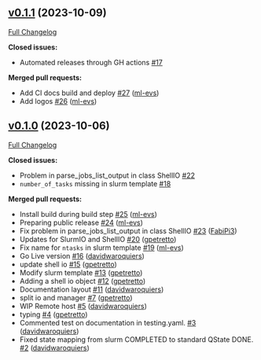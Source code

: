 ## [v0.1.1](https://github.com/Matgenix/qtoolkit/tree/v0.1.1) (2023-10-09)

[Full Changelog](https://github.com/Matgenix/qtoolkit/compare/v0.1.0...v0.1.1)

**Closed issues:**

- Automated releases through GH actions [\#17](https://github.com/Matgenix/qtoolkit/issues/17)

**Merged pull requests:**

- Add CI docs build and deploy [\#27](https://github.com/Matgenix/qtoolkit/pull/27) ([ml-evs](https://github.com/ml-evs))
- Add logos [\#26](https://github.com/Matgenix/qtoolkit/pull/26) ([ml-evs](https://github.com/ml-evs))

## [v0.1.0](https://github.com/Matgenix/QToolKit/tree/v0.1.0) (2023-10-06)

[Full Changelog](https://github.com/Matgenix/QToolKit/compare/3658f911689f65f7a0caf8728de48c3b1e2d1f90...v0.1.0)

**Closed issues:**

- Problem in parse\_jobs\_list\_output in class ShellIO [\#22](https://github.com/Matgenix/QToolKit/issues/22)
- `number_of_tasks` missing in slurm template [\#18](https://github.com/Matgenix/QToolKit/issues/18)

**Merged pull requests:**

- Install build during build step [\#25](https://github.com/Matgenix/QToolKit/pull/25) ([ml-evs](https://github.com/ml-evs))
- Preparing public release [\#24](https://github.com/Matgenix/QToolKit/pull/24) ([ml-evs](https://github.com/ml-evs))
- Fix problem in parse\_jobs\_list\_output in class ShellIO [\#23](https://github.com/Matgenix/QToolKit/pull/23) ([FabiPi3](https://github.com/FabiPi3))
- Updates for SlurmIO and ShellIO [\#20](https://github.com/Matgenix/QToolKit/pull/20) ([gpetretto](https://github.com/gpetretto))
- Fix name for `ntasks` in slurm template [\#19](https://github.com/Matgenix/QToolKit/pull/19) ([ml-evs](https://github.com/ml-evs))
- Go Live version [\#16](https://github.com/Matgenix/QToolKit/pull/16) ([davidwaroquiers](https://github.com/davidwaroquiers))
- update shell io [\#15](https://github.com/Matgenix/QToolKit/pull/15) ([gpetretto](https://github.com/gpetretto))
- Modify slurm template [\#13](https://github.com/Matgenix/QToolKit/pull/13) ([gpetretto](https://github.com/gpetretto))
- Adding a shell io object [\#12](https://github.com/Matgenix/QToolKit/pull/12) ([gpetretto](https://github.com/gpetretto))
- Documentation layout [\#11](https://github.com/Matgenix/QToolKit/pull/11) ([davidwaroquiers](https://github.com/davidwaroquiers))
- split io and manager [\#7](https://github.com/Matgenix/QToolKit/pull/7) ([gpetretto](https://github.com/gpetretto))
- WIP Remote host [\#5](https://github.com/Matgenix/QToolKit/pull/5) ([davidwaroquiers](https://github.com/davidwaroquiers))
- typing [\#4](https://github.com/Matgenix/QToolKit/pull/4) ([gpetretto](https://github.com/gpetretto))
- Commented test on documentation in testing.yaml. [\#3](https://github.com/Matgenix/QToolKit/pull/3) ([davidwaroquiers](https://github.com/davidwaroquiers))
- Fixed state mapping from slurm COMPLETED to standard QState DONE. [\#2](https://github.com/Matgenix/QToolKit/pull/2) ([davidwaroquiers](https://github.com/davidwaroquiers))
